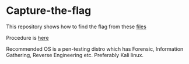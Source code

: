 # Capture-the-flag
This repository shows how to find the flag from these [files](https://github.com/Hemanth-Yarlagadda/CTF-Capture-the-flag-/tree/master/CTF%20files)

Procedure is [here](https://github.com/Hemanth-Yarlagadda/CTF-Capture-the-flag-/tree/master/Procedure)

Recommended OS is a pen-testing distro which has Forensic, Information Gathering, Reverse Engineering etc. Preferably Kali linux.
